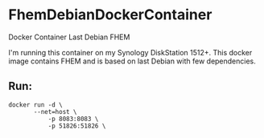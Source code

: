 # FhemDebianDockerContainer
Docker Container Last Debian FHEM

I'm running this container on my Synology DiskStation 1512+. This docker image contains FHEM and is based on last Debian with few dependencies.

## Run:
```
docker run -d \
	   --net=host \
           -p 8083:8083 \
           -p 51826:51826 \
```
